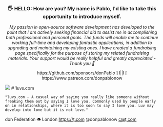 <h3 align="center">🖐️ HELLO: How are you? My name is Pablo, I'd like to take this opportunity to introduce myself.</h3>
<p align="center"><i>My passion in open-source software development has developed to the point that I am actively seeking financial aid to assist me in accomplishing both professional and personal goals. The funds will enable me to continue working full-time and developing fantastic applications, in addition to upgrading and maintaining my existing ones. I have created a fundraising page specifically for the purpose of storing my related fundraising materials. Your support would be really helpful and greatly appreciated - Thank you 🙏</i></p>
<p align="center">https://github.com/sponsors/donPablo ] I||I [ https://www.patreon.com/donpablonow</p>
<img src="https://github.com/donPabloNow/donPabloNow/raw/main/assets/Wave_2400.gif"/>
# 1uvs.com

```
"luvs.com - A casual way of saying you really like someone without freaking them out by saying I love you. Commonly used by people early on in relationships, where it is too soon to say I love you. Luv may develop into love but it is not love."
```

don Federation 👁 London https://ţ.com @donpablonow c@ţ.com
